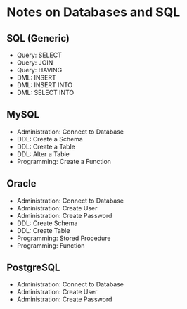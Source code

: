 # Notes on Databases and SQL

## SQL (Generic)
* Query: SELECT
* Query: JOIN
* Query: HAVING
* DML: INSERT
* DML: INSERT INTO
* DML: SELECT INTO

## MySQL
* Administration: Connect to Database
* DDL: Create a Schema
* DDL: Create a Table
* DDL: Alter a Table
* Programming: Create a Function

## Oracle
* Administration: Connect to Database
* Administration: Create User
* Administration: Create Password
* DDL: Create Schema
* DDL: Create Table
* Programming: Stored Procedure
* Programming: Function

## PostgreSQL
* Administration: Connect to Database
* Administration: Create User
* Administration: Create Password
